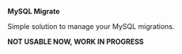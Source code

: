 **MySQL Migrate**

Simple solution to manage your MySQL migrations.


**NOT USABLE NOW, WORK IN PROGRESS**
